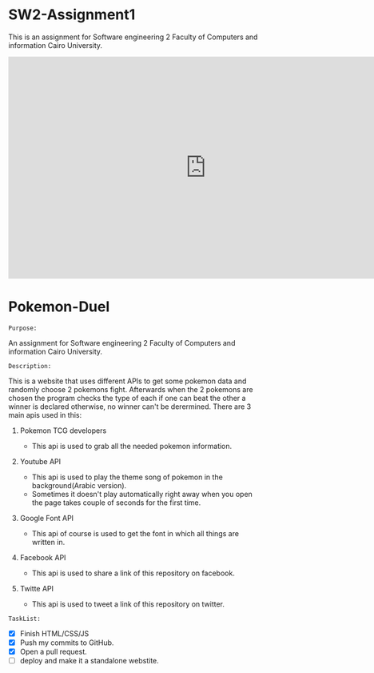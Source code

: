 # SW2-Assignment1
This is an assignment for Software engineering 2 Faculty of Computers and information Cairo University.

<iframe width="789" height="444" src="https://www.youtube.com/embed/5mRJ97eV7M4" frameborder="0" allow="accelerometer; autoplay; encrypted-media; gyroscope; picture-in-picture" allowfullscreen></iframe>


# Pokemon-Duel


`Purpose:`


An assignment for Software engineering 2 Faculty of Computers and information Cairo University.


``Description:``

This is a website that uses different APIs to get some pokemon data and randomly choose 2 pokemons fight. Afterwards when the 2 pokemons are chosen the program checks the type of each if one can beat the other a winner is declared otherwise, no winner can't be derermined.
There are 3 main apis used in this:



1. Pokemon TCG developers
    - This api is used to grab all the needed pokemon information.
     
     
2. Youtube API
    - This api is used to play the theme song of pokemon in the background(Arabic version).
    - Sometimes it doesn't play automatically right away when you open the page takes couple of seconds for the first time.
     
3. Google Font API
    - This api of course is used to get the font in which all things are written in.
    
4. Facebook API
    - This api is used to share a link of this repository on facebook.
    
5. Twitte API
    - This api is used to tweet a link of this repository on twitter.

`TaskList:`


- [x] Finish HTML/CSS/JS
- [X] Push my commits to GitHub.
- [X] Open a pull request.
- [ ] deploy and make it a standalone webstite.
